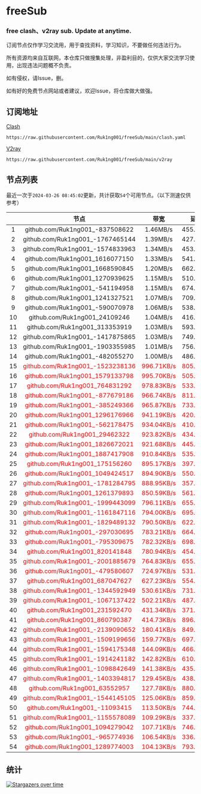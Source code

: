 # freeSub
### free clash、v2ray sub. Update at anytime.

订阅节点仅作学习交流用，用于查找资料，学习知识，不要做任何违法行为。

所有资源均来自互联网，本仓库只做搜集处理，非盈利目的，仅供大家交流学习使用，出现违法问题概不负责。

如有侵权，请Issue，删。

如有好的免费节点网站或者建议，欢迎Issue，将仓库做大做强。

## 订阅地址
[Clash](https://raw.githubusercontent.com/Ruk1ng001/freeSub/main/clash.yaml)
```
https://raw.githubusercontent.com/Ruk1ng001/freeSub/main/clash.yaml
```
[V2ray](https://raw.githubusercontent.com/Ruk1ng001/freeSub/main/v2ray)
```
https://raw.githubusercontent.com/Ruk1ng001/freeSub/main/v2ray
```

## 节点列表

最近一次于`2024-03-26 08:45:02`更新，共计获取`54`个可用节点。（以下测速仅供参考）

|  | 节点 | 带宽 | 延迟 |
|:-:|:--:|:--:|:--:|
 | 1 | github.com/Ruk1ng001_-837508622 | 1.46MB/s | 455.00ms |
 | 2 | github.com/Ruk1ng001_-1767465144 | 1.39MB/s | 427.00ms |
 | 3 | github.com/Ruk1ng001_-1574833963 | 1.34MB/s | 453.00ms |
 | 4 | github.com/Ruk1ng001_1616077150 | 1.33MB/s | 541.00ms |
 | 5 | github.com/Ruk1ng001_1668590845 | 1.20MB/s | 662.00ms |
 | 6 | github.com/Ruk1ng001_1270939625 | 1.15MB/s | 510.00ms |
 | 7 | github.com/Ruk1ng001_-541194958 | 1.15MB/s | 674.00ms |
 | 8 | github.com/Ruk1ng001_1241327521 | 1.07MB/s | 709.00ms |
 | 9 | github.com/Ruk1ng001_-590070978 | 1.06MB/s | 538.00ms |
 | 10 | github.com/Ruk1ng001_24109246 | 1.04MB/s | 416.00ms |
 | 11 | github.com/Ruk1ng001_313353919 | 1.03MB/s | 593.00ms |
 | 12 | github.com/Ruk1ng001_-1417875865 | 1.03MB/s | 749.00ms |
 | 13 | github.com/Ruk1ng001_-1903355985 | 1.01MB/s | 756.00ms |
 | 14 | github.com/Ruk1ng001_-482055270 | 1.00MB/s | 486.00ms |
 | 15 | <font color=red>github.com/Ruk1ng001_-1523238136</font> | <font color=red>996.71KB/s</font> | <font color=red>805.00ms</font> |
 | 16 | <font color=red>github.com/Ruk1ng001_1579133798</font> | <font color=red>995.70KB/s</font> | <font color=red>505.00ms</font> |
 | 17 | <font color=red>github.com/Ruk1ng001_764831292</font> | <font color=red>978.83KB/s</font> | <font color=red>533.00ms</font> |
 | 18 | <font color=red>github.com/Ruk1ng001_-877679186</font> | <font color=red>966.74KB/s</font> | <font color=red>811.00ms</font> |
 | 19 | <font color=red>github.com/Ruk1ng001_-385249366</font> | <font color=red>965.87KB/s</font> | <font color=red>733.00ms</font> |
 | 20 | <font color=red>github.com/Ruk1ng001_1296176966</font> | <font color=red>941.19KB/s</font> | <font color=red>420.00ms</font> |
 | 21 | <font color=red>github.com/Ruk1ng001_-562178475</font> | <font color=red>934.04KB/s</font> | <font color=red>410.00ms</font> |
 | 22 | <font color=red>github.com/Ruk1ng001_29462322</font> | <font color=red>923.82KB/s</font> | <font color=red>434.00ms</font> |
 | 23 | <font color=red>github.com/Ruk1ng001_1826672021</font> | <font color=red>921.68KB/s</font> | <font color=red>445.00ms</font> |
 | 24 | <font color=red>github.com/Ruk1ng001_1887417908</font> | <font color=red>910.84KB/s</font> | <font color=red>535.00ms</font> |
 | 25 | <font color=red>github.com/Ruk1ng001_175156260</font> | <font color=red>895.17KB/s</font> | <font color=red>397.00ms</font> |
 | 26 | <font color=red>github.com/Ruk1ng001_1049424517</font> | <font color=red>894.90KB/s</font> | <font color=red>550.00ms</font> |
 | 27 | <font color=red>github.com/Ruk1ng001_-1781284795</font> | <font color=red>888.95KB/s</font> | <font color=red>357.00ms</font> |
 | 28 | <font color=red>github.com/Ruk1ng001_1261379893</font> | <font color=red>850.59KB/s</font> | <font color=red>561.00ms</font> |
 | 29 | <font color=red>github.com/Ruk1ng001_-1999443099</font> | <font color=red>796.11KB/s</font> | <font color=red>655.00ms</font> |
 | 30 | <font color=red>github.com/Ruk1ng001_-1161847116</font> | <font color=red>794.00KB/s</font> | <font color=red>695.00ms</font> |
 | 31 | <font color=red>github.com/Ruk1ng001_-1829489132</font> | <font color=red>790.50KB/s</font> | <font color=red>622.00ms</font> |
 | 32 | <font color=red>github.com/Ruk1ng001_-297030695</font> | <font color=red>783.21KB/s</font> | <font color=red>664.00ms</font> |
 | 33 | <font color=red>github.com/Ruk1ng001_-795309675</font> | <font color=red>782.32KB/s</font> | <font color=red>698.00ms</font> |
 | 34 | <font color=red>github.com/Ruk1ng001_820141848</font> | <font color=red>780.94KB/s</font> | <font color=red>454.00ms</font> |
 | 35 | <font color=red>github.com/Ruk1ng001_-2001885679</font> | <font color=red>764.83KB/s</font> | <font color=red>655.00ms</font> |
 | 36 | <font color=red>github.com/Ruk1ng001_-479580607</font> | <font color=red>724.97KB/s</font> | <font color=red>531.00ms</font> |
 | 37 | <font color=red>github.com/Ruk1ng001_687047627</font> | <font color=red>627.23KB/s</font> | <font color=red>554.00ms</font> |
 | 38 | <font color=red>github.com/Ruk1ng001_-1344592949</font> | <font color=red>530.61KB/s</font> | <font color=red>731.00ms</font> |
 | 39 | <font color=red>github.com/Ruk1ng001_-1067137422</font> | <font color=red>502.21KB/s</font> | <font color=red>487.00ms</font> |
 | 40 | <font color=red>github.com/Ruk1ng001_231592470</font> | <font color=red>431.34KB/s</font> | <font color=red>371.00ms</font> |
 | 41 | <font color=red>github.com/Ruk1ng001_860790387</font> | <font color=red>414.73KB/s</font> | <font color=red>896.00ms</font> |
 | 42 | <font color=red>github.com/Ruk1ng001_-2139090652</font> | <font color=red>180.41KB/s</font> | <font color=red>849.00ms</font> |
 | 43 | <font color=red>github.com/Ruk1ng001_-1509199656</font> | <font color=red>159.77KB/s</font> | <font color=red>697.00ms</font> |
 | 44 | <font color=red>github.com/Ruk1ng001_-1594175348</font> | <font color=red>144.09KB/s</font> | <font color=red>466.00ms</font> |
 | 45 | <font color=red>github.com/Ruk1ng001_-1914241182</font> | <font color=red>142.82KB/s</font> | <font color=red>610.00ms</font> |
 | 46 | <font color=red>github.com/Ruk1ng001_-1098842649</font> | <font color=red>141.38KB/s</font> | <font color=red>435.00ms</font> |
 | 47 | <font color=red>github.com/Ruk1ng001_-1403394817</font> | <font color=red>129.45KB/s</font> | <font color=red>438.00ms</font> |
 | 48 | <font color=red>github.com/Ruk1ng001_63552957</font> | <font color=red>127.78KB/s</font> | <font color=red>880.00ms</font> |
 | 49 | <font color=red>github.com/Ruk1ng001_-1544145105</font> | <font color=red>125.06KB/s</font> | <font color=red>859.00ms</font> |
 | 50 | <font color=red>github.com/Ruk1ng001_-11093415</font> | <font color=red>113.50KB/s</font> | <font color=red>744.00ms</font> |
 | 51 | <font color=red>github.com/Ruk1ng001_-1155578089</font> | <font color=red>109.29KB/s</font> | <font color=red>337.00ms</font> |
 | 52 | <font color=red>github.com/Ruk1ng001_1094279042</font> | <font color=red>107.71KB/s</font> | <font color=red>746.00ms</font> |
 | 53 | <font color=red>github.com/Ruk1ng001_-965774936</font> | <font color=red>106.54KB/s</font> | <font color=red>336.00ms</font> |
 | 54 | <font color=red>github.com/Ruk1ng001_1289774003</font> | <font color=red>104.13KB/s</font> | <font color=red>793.00ms</font> |


## 统计

[![Stargazers over time](https://starchart.cc/Ruk1ng001/freeSub.svg)](https://starchart.cc/Ruk1ng001/freeSub)